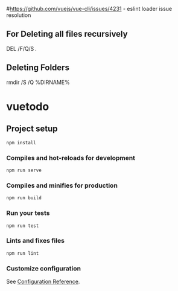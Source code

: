 #https://github.com/vuejs/vue-cli/issues/4231 - eslint loader issue resolution

For Deleting all files recursively
---------------------------------
DEL /F/Q/S *.*

Deleting Folders
----------------
rmdir /S /Q %DIRNAME%

# vuetodo

## Project setup
```
npm install
```



### Compiles and hot-reloads for development
```
npm run serve
```

### Compiles and minifies for production
```
npm run build
```

### Run your tests
```
npm run test
```

### Lints and fixes files
```
npm run lint
```

### Customize configuration
See [Configuration Reference](https://cli.vuejs.org/config/).
